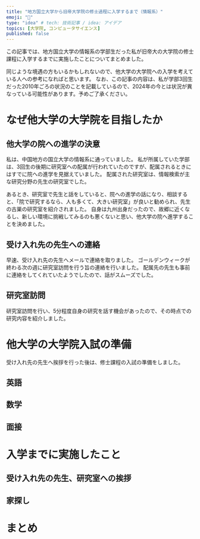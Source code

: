```yaml
---
title: "地方国立大学から旧帝大学院の修士過程に入学するまで（情報系）"
emoji: "🦔"
type: "idea" # tech: 技術記事 / idea: アイデア
topics: [大学院, コンピュータサイエンス]
published: false
---
```


この記事では、地方国立大学の情報系の学部生だった私が旧帝大の大学院の修士課程に入学するまでに実施したことについてまとめました。

同じような境遇の方もいるかもしれないので、他大学の大学院への入学を考えている人への参考になればと思います。
なお、この記事の内容は、私が学部3回生だった2010年ごろの状況のことを記載しているので、2024年の今とは状況が異なっている可能性があります。予めご了承ください。

# なぜ他大学の大学院を目指したか

## 他大学の院への進学の決意

私は、中国地方の国立大学の情報系に通っていました。
私が所属していた学部は、3回生の後期に研究室への配属が行われていたのですが、配属されるときにはすでに院への進学を見据えていました。
配属された研究室は、情報検索が主な研究分野の先生の研究室でした。

あるとき、研究室で先生と話をしていると、院への進学の話になり、相談すると、「院で研究するなら、人も多くて、大きい研究室」が良いと勧められ、先生の古巣の研究室を紹介されました。
自身は九州出身だったので、故郷に近くなるし、新しい環境に挑戦してみるのも悪くないと思い、他大学の院へ進学することを決めました。


## 受け入れ先の先生への連絡

早速、受け入れ先の先生へメールで連絡を取りました。
ゴールデンウィークが終わる次の週に研究室訪問を行う旨の連絡を行いました。
配属先の先生も事前に連絡をしてくれていたようでしたので、話がスムーズでした。

## 研究室訪問

研究室訪問を行い、5分程度自身の研究を話す機会があったので、その時点での研究内容を紹介しました。

# 他大学の大学院入試の準備

受け入れ先の先生へ挨拶を行った後は、修士課程の入試の準備をしました。

## 英語

## 数学

## 面接

# 入学までに実施したこと

## 受け入れ先の先生、研究室への挨拶

## 家探し

# まとめ


